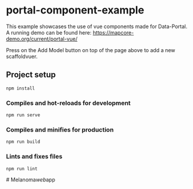 # portal-component-example

This example showcases the use of vue components made for Data-Portal. A running demo can be found here: https://mapcore-demo.org/current/portal-vue/

Press on the Add Model button on top of the page above to add a new scaffoldvuer. 


## Project setup

```
npm install
```

### Compiles and hot-reloads for development
```
npm run serve
```

### Compiles and minifies for production
```
npm run build
```

### Lints and fixes files
```
npm run lint
```
#   M e l a n o m a _ w e b _ a p p 
 
 
